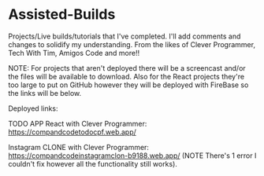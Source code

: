 # Assisted-Builds
Projects/Live builds/tutorials that I've completed. I'll add comments and changes to solidify my understanding.
From the likes of Clever Programmer, Tech With Tim, Amigos Code and more!!

NOTE: For projects that aren't deployed there will be a screencast and/or the files will be available to download. Also for the React projects they're too large to put on GitHub however they will be deployed with FireBase so the links will be below.


Deployed links:

TODO APP React with Clever Programmer: https://compandcodetodocpf.web.app/

Instagram CLONE with Clever Programmer: https://compandcodeinstagramclon-b9188.web.app/ (NOTE There's 1 error I couldn't fix however all the functionality still works).
